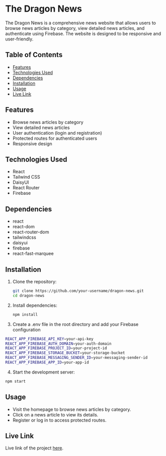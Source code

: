 # The Dragon News

The Dragon News is a comprehensive news website that allows users to browse news articles by category, view detailed news articles, and authenticate using Firebase. The website is designed to be responsive and user-friendly.

## Table of Contents

-   [Features](#features)
-   [Technologies Used](#technologies-used)
-   [Dependencies](#dependencies)
-   [Installation](#installation)
-   [Usage](#usage)
-   [Live Link](#live-link)

## Features

-   Browse news articles by category
-   View detailed news articles
-   User authentication (login and registration)
-   Protected routes for authenticated users
-   Responsive design

## Technologies Used

-   React
-   Tailwind CSS
-   DaisyUI
-   React Router
-   Firebase

## Dependencies

-   react
-   react-dom
-   react-router-dom
-   tailwindcss
-   daisyui
-   firebase
-   react-fast-marquee

## Installation

1. Clone the repository:

    ```sh
    git clone https://github.com/your-username/dragon-news.git
    cd dragon-news
    ```

2. Install dependencies:

    ```sh
    npm install
    ```

3. Create a .env file in the root directory and add your Firebase configuration

```sh
REACT_APP_FIREBASE_API_KEY=your-api-key
REACT_APP_FIREBASE_AUTH_DOMAIN=your-auth-domain
REACT_APP_FIREBASE_PROJECT_ID=your-project-id
REACT_APP_FIREBASE_STORAGE_BUCKET=your-storage-bucket
REACT_APP_FIREBASE_MESSAGING_SENDER_ID=your-messaging-sender-id
REACT_APP_FIREBASE_APP_ID=your-app-id
```

4. Start the development server:

```sh
npm start
```

## Usage

-   Visit the homepage to browse news articles by category.
-   Click on a news article to view its details.
-   Register or log in to access protected routes.

## Live Link

Live link of the project [here](https://dragon-news-b6b94.web.app/).
